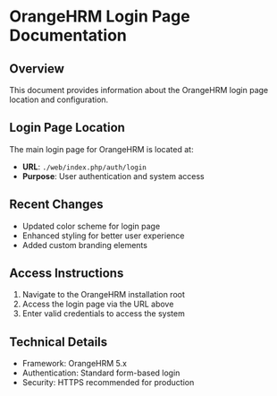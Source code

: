 # OrangeHRM Login Page Documentation

## Overview
This document provides information about the OrangeHRM login page location and configuration.

## Login Page Location
The main login page for OrangeHRM is located at:
- **URL**: `./web/index.php/auth/login`
- **Purpose**: User authentication and system access

## Recent Changes
- Updated color scheme for login page
- Enhanced styling for better user experience
- Added custom branding elements

## Access Instructions
1. Navigate to the OrangeHRM installation root
2. Access the login page via the URL above
3. Enter valid credentials to access the system

## Technical Details
- Framework: OrangeHRM 5.x
- Authentication: Standard form-based login
- Security: HTTPS recommended for production
